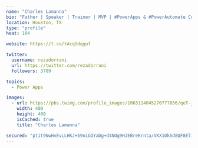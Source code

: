 ```yaml
---
name: "Charles Lamanna"
bio: "Father | Speaker | Trainer | MVP | #PowerApps & #PowerAutomate Community Super User | YouTuber Right-pointing triangle http://youtube.com/c/rezadorrani | Learn - Share - Clockwise rightwards and leftwards open circle arrows"
location: Houston, TX
type: "profile"
heat: 104

website: https://t.co/tAcqSdqguf

twitter:
  username: rezadorrani
  url: https://twitter.com/rezadorrani
  followers: 3789

topics:
  - Power Apps

images:
  - url: https://pbs.twimg.com/profile_images/1063114045270777856/qeT-jpWr_400x400.jpg
    width: 400
    height: 400
    isCached: true
    title: "Charles Lamanna"

secured: "ptit9NwHvEvLLHKJ+59niGQYaDg+d4NOg9HJEBreKrnta/VKX1OkSd8QF8El1oyJPZu54sB8G5xMN4z7jA63KONWffo8uuhBpiuhF724kwaK32IRIJ9laaEf8IF0oaZdyyTBwxgw7m4iyA0j2XnaUOD5fKXSO/mz7vaBD/hoM2axZCKcKlSCiNxBhNJeMftGW5wVW0v+hCQ0gVLAiQsKIgx0niYBFo5xVfFSy6wLQkyAMWneQT6xFS3wJjzxmImOIcAGr+5MinF4FKl8MLGd3GHkA6SwCS6GUORrHeF1KzxteEWQk+0PlmrgMyoDoMvtbKKFFB/wSaTHGnq+H83J51Oqx4Nf8t/rMb8eBstG+YuZg8ttN4vMaR0S0PJSjbnhQgTEQU5LVJj9knvudpk/ChaRh3uFF84XkmIQdbYEeZg=;ifiiNDhO5iSeR2ZJ6BXp5Q=="
---
```


